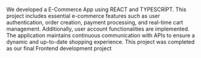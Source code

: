 We developed a  E-Commerce App using REACT and TYPESCRİPT. This project includes essential e-commerce features such as user authentication, order creation, payment processing, and real-time cart management. Additionally, user account functionalities are implemented. The application maintains continuous communication with APIs to ensure a dynamic and up-to-date shopping experience. This project was completed as our final Frontend development project